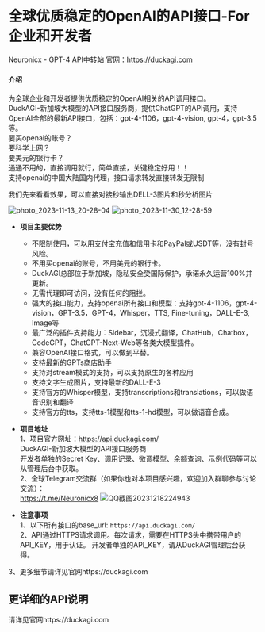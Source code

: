# 全球优质稳定的OpenAI的API接口-For企业和开发者
Neuronicx - GPT-4 API中转站
官网：https://duckagi.com
#### 介绍
为全球企业和开发者提供优质稳定的OpenAI相关的API调用接口。    
DuckAGI-新加坡大模型的API接口服务商，提供ChatGPT的API调用，支持OpenAI全部的最新API接口，包括：gpt-4-1106，gpt-4-vision, gpt-4，gpt-3.5等。          
要买openai的账号？   
要科学上网？  
要美元的银行卡？  
通通不用的，直接调用就行，简单直接，关键稳定好用！！  
支持openai的中国大陆国内代理，接口请求转发直接转发无限制     

我们先来看看效果，可以直接对接秒输出DELL-3图片和秒分析图片

![photo_2023-11-13_20-28-04](https://github.com/Neuronicx/Neuronicx-Duck-/assets/154244237/3455961e-45ad-42bb-a98e-7cc104b2756d)
![photo_2023-11-30_12-28-59](https://github.com/Neuronicx/Neuronicx-Duck-/assets/154244237/7c77bf68-1406-4bd4-9127-3078a02ef309)


- **项目主要优势**  
  * 不限制使用，可以用支付宝充值和信用卡和PayPal或USDT等，没有封号风险。
  * 不用买openai的账号，不用美元的银行卡。
  * DuckAGI总部位于新加坡，隐私安全受国际保护，承诺永久运营100%并更新。 
  * 无需代理即可访问，没有任何的阻拦。  
  * 强大的接口能力，支持openai所有接口和模型：支持gpt-4-1106，gpt-4-vision，GPT-3.5，GPT-4，Whisper，TTS, Fine-tuning，DALL-E-3, Image等    
  * 最广泛的插件支持能力：Sidebar，沉浸式翻译，ChatHub，Chatbox，CodeGPT，ChatGPT-Next-Web等各类大模型插件。    
  * 兼容OpenAI接口格式，可以做到平替。
  * 支持最新的GPTs商店助手
  * 支持对stream模式的支持，可以支持原生的各种应用   
  * 支持文字生成图片，支持最新的DALL-E-3   
  * 支持官方的Whisper模型，支持transcriptions和translations，可以做语音识别和翻译   
  * 支持官方的tts，支持tts-1模型和tts-1-hd模型，可以做语音合成。

- **项目地址**   
1、项目官方网址：https://api.duckagi.com/  
   DuckAGI-新加坡大模型的API接口服务商  
   开发者单独的Secret Key、调用记录、微调模型、余额查询、示例代码等可以从管理后台中获取。        
2、全球Telegram交流群（如果你也对本项目感兴趣，欢迎加入群聊参与讨论交流）：    
https://t.me/Neuronicx8
![QQ截图20231218224943](https://github.com/Neuronicx/Neuronicx-Duck-/assets/154244237/8a053e77-0233-481e-9eda-fb8b3695138c)

 
- **注意事项**   
1、以下所有接口的base_url: `https://api.duckagi.com/` <br>
2、API通过HTTPS请求调用。每次请求，需要在HTTPS头中携带用户的API_KEY，用于认证。 开发者单独的API_KEY，请从DuckAGI管理后台获得。 
 
3、更多细节请详见官网https://duckagi.com
## 更详细的API说明 ## 
请详见官网https://duckagi.com
